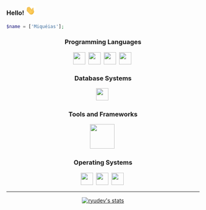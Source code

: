 ### Hello! <img src="wave.gif" width="25px"/>

```php
$name = ['Miquéias'];
```
<p align="left">
</p>
<div align="center">

### Programming Languages

<img height="32" width="32" src="https://cdn.discordapp.com/attachments/850965910252814347/869255380474138634/php_plain_logo_icon_146397.png" />&nbsp;
<img height="32" width="32" src="https://icongr.am/devicon/html5-original.svg?size=128&color=currentColor" />&nbsp;
<img height="32" width="32" src="https://icongr.am/devicon/css3-original.svg?size=128&color=currentColor" />&nbsp;
<img height="32" width="32" src="https://icongr.am/devicon/javascript-original.svg?size=128&color=currentColor" />&nbsp;

### Database Systems

<img height="32" width="32" src="https://icongr.am/devicon/mysql-original-wordmark.svg?size=128&color=currentColor" />&nbsp;

### Tools and Frameworks
<img height="64" width="64" src="https://cdn.discordapp.com/attachments/850965910252814347/869255598959632474/kisspng-bootstrap-responsive-web-design-web-development-lo-5af676c0755361.6918533815261016964806.png" />&nbsp;


### Operating Systems

<img height="32" width="32" src="https://icongr.am/devicon/linux-original.svg?size=128&color=currentColor" />&nbsp;
<img height="32" width="32" src="https://icongr.am/devicon/windows8-original.svg?size=128&color=currentColor" />&nbsp;
<img height="32" width="32" src="https://cdn.discordapp.com/attachments/850965910252814347/869254715790225408/openlogo-75.png" />&nbsp;
</div>


<hr>

<p align="center">
  <a href="https://github.com/ryudeveloper">
    <img src="https://github-readme-stats.vercel.app/api?username=ryudeveloper&hide_border=true&show_icons=true" alt="ryudev's stats">
  </a>
</p>

